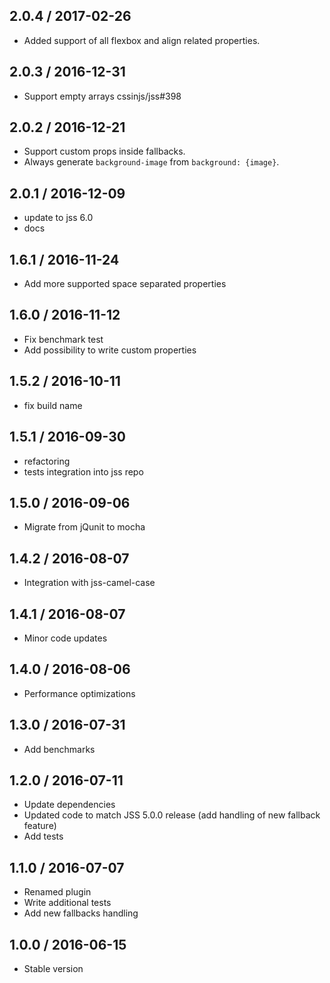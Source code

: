## 2.0.4 / 2017-02-26

- Added support of all flexbox and align related properties.

## 2.0.3 / 2016-12-31

- Support empty arrays cssinjs/jss#398

## 2.0.2 / 2016-12-21

- Support custom props inside fallbacks.
- Always generate `background-image` from `background: {image}`.

## 2.0.1 / 2016-12-09

- update to jss 6.0
- docs

## 1.6.1 / 2016-11-24

- Add more supported space separated properties

## 1.6.0 / 2016-11-12

- Fix benchmark test
- Add possibility to write custom properties

## 1.5.2 / 2016-10-11

- fix build name

## 1.5.1 / 2016-09-30

- refactoring
- tests integration into jss repo

## 1.5.0 / 2016-09-06

- Migrate from jQunit to mocha

## 1.4.2 / 2016-08-07

- Integration with jss-camel-case

## 1.4.1 / 2016-08-07

- Minor code updates

## 1.4.0 / 2016-08-06

- Performance optimizations

## 1.3.0 / 2016-07-31

- Add benchmarks

## 1.2.0 / 2016-07-11

- Update dependencies
- Updated code to match JSS 5.0.0 release (add handling of new fallback feature)
- Add tests

## 1.1.0 / 2016-07-07

- Renamed plugin
- Write additional tests
- Add new fallbacks handling

## 1.0.0 / 2016-06-15

- Stable version
